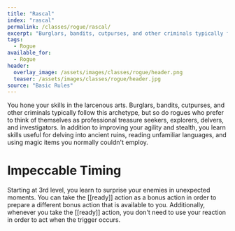 ```yaml
---
title: "Rascal"
index: "rascal"
permalink: /classes/rogue/rascal/
excerpt: "Burglars, bandits, cutpurses, and other criminals typically follow this archetype, but so do rogues who prefer to think of themselves as professional treasure seekers, explorers, delvers, and investigators."
tags:
  - Rogue
available_for:
  - Rogue
header:
  overlay_image: /assets/images/classes/rogue/header.png
  teaser: /assets/images/classes/rogue/header.jpg
source: "Basic Rules"
---
```


You hone your skills in the larcenous arts. Burglars, bandits, cutpurses, and other criminals typically follow this archetype, but so do rogues who prefer to think of themselves as professional treasure seekers, explorers, delvers, and investigators. In addition to improving your agility and stealth, you learn skills useful for delving into ancient ruins, reading unfamiliar languages, and using magic items you normally couldn't employ.

# Impeccable Timing
Starting at 3rd level, you learn to surprise your enemies in unexpected moments. You can take the [[ready]] action as a bonus action in order to prepare a different bonus action that is available to you. Additionally, whenever you take the [[ready]] action, you don't need to use your reaction in order to act when the trigger occurs.
